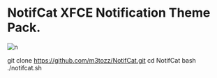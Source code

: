 # NotifCat XFCE Notification Theme Pack.


![n](https://user-images.githubusercontent.com/79897762/235468495-fda40073-cb0d-4f6c-95bc-b20921edfba0.png)

git clone https://github.com/m3tozz/NotifCat.git
cd NotifCat
bash ./notifcat.sh

